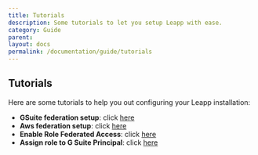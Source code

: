 ```yaml
---
title: Tutorials
description: Some tutorials to let you setup Leapp with ease.
category: Guide
parent: 
layout: docs
permalink: /documentation/guide/tutorials
---
```


## Tutorials

Here are some tutorials to help you out configuring your Leapp installation:

- **GSuite federation setup**: click [here](./gsuite-federation-setup)
- **Aws federation setup**: click [here](./aws-federation-setup)
- **Enable Role Federated Access**: click [here](./enable-role-federated-access)
- **Assign role to G Suite Principal**: click [here](./assign-role-to-gsuite-principal)
